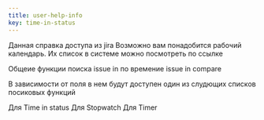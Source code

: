 ```yaml
---
title: user-help-info
key: time-in-status
---
```


Данная справка доступа из jira
Возможно вам понадобится рабочий календарь. Их список в системе можно посмотреть по ссылке 

Общеие функции поиска 
issue in по времение 
issue in compare



В зависимости от поля в нем будут доступен один из слудющих списков посиковых функций

Для Time in status
Для Stopwatch
Для Timer






